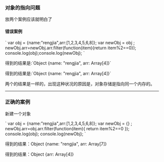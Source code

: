 <h3>对象的指向问题</h3>
<p>放两个案例应该就明白了</p>
<h4>错误案例</h4>
<p>`
var obj = {name:"rengjia",arr:[1,2,3,4,5,6,8]};
var newObj = obj ;
newObj.arr=newObj.arr.filter(function(item){return item%2==0});
console.log(obj);console.log(newObj);
`</p>
<p>得到的结果是:`Object {name: "rengjia", arr: Array[4]}`</p>
<p>得到的结果是:`Object {name: "rengjia", arr: Array[4]}`</p>
<p>两个的结果是一样的，出现这种状况的原因是，对象存储是指向同一个内存的。</p>
<hr/>
<h3>正确的案例</h3>
<p>新建一个对象</p>
<p>`
var obj = {name:"rengjia",arr:[1,2,3,4,5,6,8]};
var newObj = {} ;
newObj.arr=obj.arr.filter(function(item){
    return item%2==0
});
console.log(obj);
console.log(newObj);
`</p>
<p>得到的结果：Object {name: "rengjia", arr: Array[7]}</p>
<p>得到的结果：Object {arr: Array[4]}</p>